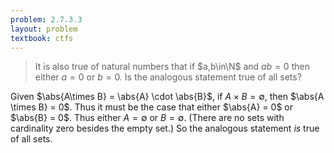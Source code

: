 ```yaml
---
problem: 2.7.3.3 
layout: problem
textbook: ctfs
---
```


> It is also true of natural numbers that if $a,b\in\N$ and $ab=0$ then either
> $a=0$ or $b=0$. Is the analogous statement true of all sets?

Given $\abs{A\times B} = \abs{A} \cdot \abs{B}$, if $A \times B = \emptyset$,
then $\abs{A \times B} = 0$. Thus it must be the case that either $\abs{A} = 0$
or $\abs{B} = 0$. Thus either $A = \emptyset$ or $B = \emptyset$. (There are no
sets with cardinality zero besides the empty set.) So the analogous statement
_is_ true of all sets.
